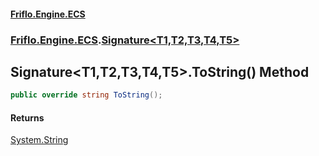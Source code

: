 #### [Friflo.Engine.ECS](index.md#'index')
### [Friflo.Engine.ECS](Friflo.Engine.ECS.md#'Friflo.Engine.ECS').[Signature&lt;T1,T2,T3,T4,T5&gt;](Signature_T1,T2,T3,T4,T5_.md#'Friflo.Engine.ECS.Signature<T1,T2,T3,T4,T5>')

## Signature<T1,T2,T3,T4,T5>.ToString() Method

```csharp
public override string ToString();
```

#### Returns
[System.String](https://docs.microsoft.com/en-us/dotnet/api/System.String#'System.String')